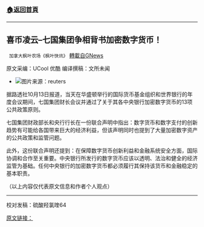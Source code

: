 ###  [:house:返回首頁](https://github.com/ourhimalayas/txt)
---


## 喜币凌云&#8211;七国集团争相背书加密数字货币！
` 加拿大枫叶农场《枫叶快讯》` [轉載自GNews](https://gnews.org/zh-hans/1594861/)

原文采编：UCool 优酷 编译撰稿：文所未闻

- ![](https://assets.gnews.org/wp-content/uploads/2021/10/b-1-edited.jpg)图片来源：reuters


据路透社10月13日报道，当天在华盛顿举行的国际货币基金组织和世界银行的年度会议期间，七国集团财长会议并通过了关于其各中央银行加密数字货币的13项公共政策原则。

七国集团财政部长和央行行长在一份联合声明中指出：数字货币和数字支付的创新趋势有可能给各国带来巨大的经济利益，但该声明同时也提到了大量加密数字资产的公共政策和监管问题。

此外，这份联合声明还提到：在保障数字货币创新利益和金融系统安全方面，国际协调和合作至关重要。中央银行所发行的数字货币应该以透明、法治和健全的经济监管为基础。任何中央银行的加密数字货币都必须履行其保持该货币和金融稳定的基本职责。

（以上内容仅代表原文信息和作者个人观点）

* * *

校对发稿：硫酸羟氯喹64

[原文链接：](https://www.reuters.com/business/g7-finance-officials-endorse-principles-central-bank-digital-currencies-2021-10-14/)
